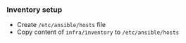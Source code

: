 ### Inventory setup

- Create `/etc/ansible/hosts` file
- Copy content of `infra/inventory` to `/etc/ansible/hosts`
